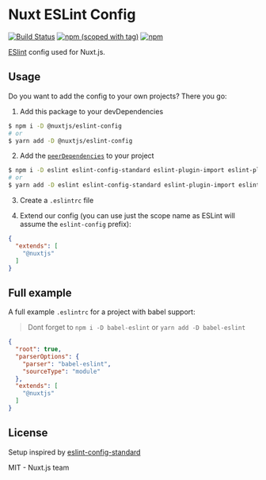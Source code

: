 # Nuxt ESLint Config

[![Build Status](https://flat.badgen.net/travis/nuxt/eslint-config)](https://travis-ci.org/nuxt/eslint-config)
[![npm (scoped with tag)](https://flat.badgen.net/npm/v/@nuxtjs/eslint-config)](https://npmjs.com/package/@nuxtjs/eslint-config)
[![npm](https://flat.badgen.net/npm/dt/@nuxtjs/eslint-config)](https://npmjs.com/package/@nuxtjs/eslint-config)

[ESlint](https://eslint.org/) config used for Nuxt.js.

## Usage

Do you want to add the config to your own projects? There you go:

1. Add this package to your devDependencies

```bash
$ npm i -D @nuxtjs/eslint-config
# or
$ yarn add -D @nuxtjs/eslint-config
```

2. Add the [`peerDependencies`](./package.json) to your project

```bash
$ npm i -D eslint eslint-config-standard eslint-plugin-import eslint-plugin-jest eslint-plugin-node eslint-plugin-promise eslint-plugin-standard eslint-plugin-vue
# or
$ yarn add -D eslint eslint-config-standard eslint-plugin-import eslint-plugin-jest eslint-plugin-node eslint-plugin-promise eslint-plugin-standard eslint-plugin-vue
```

3. Create a `.eslintrc` file

4. Extend our config (you can use just the scope name as ESLint will assume the `eslint-config` prefix):

```json
{
  "extends": [
    "@nuxtjs"
  ]
}
```

## Full example

A full example `.eslintrc` for a project with babel support:
> Dont forget to `npm i -D babel-eslint` or `yarn add -D babel-eslint`

```json
{
  "root": true,
  "parserOptions": {
    "parser": "babel-eslint",
    "sourceType": "module"
  },
  "extends": [
    "@nuxtjs"
  ]
}
```

## License

Setup inspired by [eslint-config-standard](https://github.com/standard/eslint-config-standard)

MIT - Nuxt.js team
